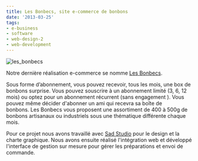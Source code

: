 ```yaml
---
title: Les Bonbecs, site e-commerce de bonbons
date: '2013-03-25'
tags:
- e-business
- software
- web-design-2
- web-development
---
```


![les_bonbecs](http://blog.yafoy.com/wp-content/uploads/les_bonbecs.png)

Notre dernière réalisation e-commerce se nomme 
[Les Bonbecs](http://lesbonbecs.com).

Sous forme d’abonnement, vous pouvez recevoir, tous les mois, une box de bonbons surprise. Vous pouvez souscrire à un abonnement limité (3, 6, 12 mois) ou optez pour un abonnement récurrent (sans engagement ). Vous pouvez même décider d'abonner un ami qui recevra sa boîte de bonbons. Les Bonbecs vous proposent une assortiment de 400 à 500g de bonbons artisanaux ou industriels sous une thématique différente chaque mois.

Pour ce projet nous avons travaillé avec 
[Sad Studio](http://sad-studio.fr) pour le design et la charte graphique. Nous avons ensuite réalisé l'intégration web et développé l'interface de gestion sur mesure pour gérer les préparations et envoi de commande.
